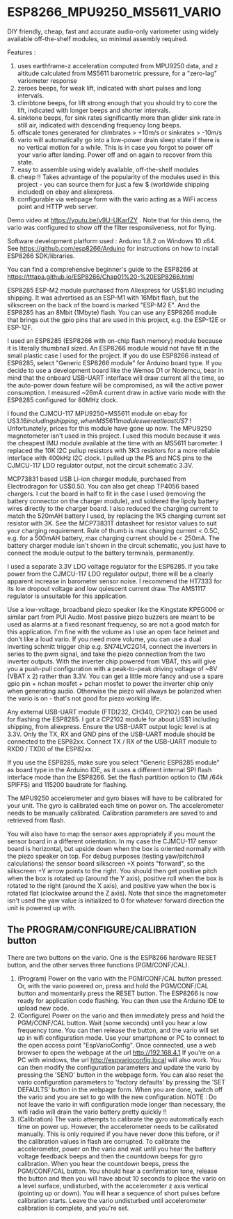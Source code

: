 # ESP8266_MPU9250_MS5611_VARIO
DIY friendly, cheap, fast and accurate audio-only variometer using widely available off-the-shelf modules, so minimal assembly required.

Features :
1. uses earthframe-z acceleration computed from MPU9250 data, and z altitude calculated from MS5611 barometric pressure, for a "zero-lag" variometer response
2. zeroes beeps, for weak lift, indicated with short pulses and long intervals.
3. climbtone beeps, for lift strong enough that you should try to core the lift, indicated with longer beeps and shorter intervals.
4. sinktone beeps, for sink rates significantly more than glider sink rate in still air, indicated with descending frequency long beeps.
5. offscale tones generated for climbrates > +10m/s or sinkrates > -10m/s
6. vario will automatically go into a low-power drain sleep state if there is no vertical motion for a while. This is in case you forgot to power off your vario after landing. Power off and on again to recover from this state.
7. easy to assemble using widely available, off-the-shelf modules
8. cheap !! Takes advantage of the popularity of the modules used in this project - you can source them for just a few $ (worldwide shipping included) on ebay and aliexpress.
9. configurable via webpage form with the vario acting as a WiFi access point and HTTP web server.

Demo video at https://youtu.be/v9U-UKarfZY . Note that for this demo, the vario was configured to show off the filter responsiveness, not for flying.

Software development platform used : Arduino 1.8.2 on Windows 10 x64. See https://github.com/esp8266/Arduino for instructions on how to install ESP8266 SDK/libraries.

You can find a comprehensive beginner's guide to the ESP8266 at https://tttapa.github.io/ESP8266/Chap01%20-%20ESP8266.html

ESP8285 ESP-M2 module purchased from Aliexpress for US$1.80 including shipping. It was advertised as an ESP-M1 with 16Mbit flash, but the silkscreen on the back of the board is marked "ESP-M2 E". And the ESP8285 has an 8Mbit (1Mbyte) flash. You can use any ESP8266 module that brings out the gpio pins that are used in this project, e.g. the ESP-12E or ESP-12F. 

I used an ESP8285 (ESP8266 with on-chip flash memory) module because it is literally thumbnail sized. An ESP8266 module would not have fit in the small plastic case I used for the project. If you do use ESP8266 instead of ESP8285, select "Generic ESP8266 module" for Arduino board type.  If you decide to use a development board like the Wemos D1 or Nodemcu, bear in mind that the onboard USB-UART interface will draw current all the time, so the auto-power down feature will be compromised, as will the active power consumption.  I measured ~26mA current draw in active vario mode with the ESP8285 configured for 80MHz clock. 

I found the CJMCU-117 MPU9250+MS5611 module on ebay for US$3.16 including shipping, when MS5611 modules were at least US$7 ! Unfortunately, prices for this module have gone up now. The MPU9250 magnetometer isn't used in this project. I used this module because it was the cheapest IMU module available at the time with an MS5611 barometer.  I replaced the 10K I2C pullup resistors with 3K3 resistors for a more reliable interface with 400kHz I2C clock. I pulled up the PS and NCS pins to the CJMCU-117 LDO regulator output, not the circuit schematic 3.3V.

MCP73831 based USB Li-ion charger module, purchased from Electrodragon for US$0.50. You can also get cheap TP4056 based chargers. I cut the board in half to fit in the case I used (removing the battery connector on the charger module), and soldered the lipoly battery wires directly to the charger board. I also reduced the charging current to match the 520mAH battery I used, by replacing the 1K5 charging current set resistor with 3K. See the MCP73831T datasheet for resistor values to suit your charging requirement. Rule of thumb is max charging current < 0.5C, e.g. for a 500mAH battery, max charging current should be < 250mA. The battery charger module isn't shown in the circuit schematic, you just have to connect the module output to the battery terminals, permanently.

I used a separate 3.3V LDO voltage regulator for the ESP8285. If you take power from the CJMCU-117 LDO regulator output, there will be a clearly apparent increase in barometer sensor noise. I recommend the HT7333 for its low dropout voltage and low quiescent current draw. The AMS1117 regulator is unsuitable for this application.

Use a low-voltage, broadband piezo speaker like the Kingstate KPEG006 or similar part from PUI Audio. Most passive piezo buzzers are meant to be used as alarms at a fixed resonant frequency, so are not a good match for this application. I'm fine with the volume as I use an open face helmet and don't like a loud vario. If you need more volume, you can use a dual inverting schmitt trigger chip e.g. SN74LVC2G14, connect the inverters in series to the pwm signal, and take the piezo connection from the two inverter outputs. With the inverter chip powered from VBAT, this will give you a push-pull configuration with a peak-to-peak driving voltage of ~8V (VBAT x 2) rather than 3.3V. You can get a little more fancy and use a spare gpio pin + nchan mosfet + pchan mosfet to power the inverter chip only when generating audio. Otherwise the piezo will always be polarized when the vario is on - that's not good for piezo working life.

Any external USB-UART module (FTDI232, CH340, CP2102) can be used for flashing the ESP8285. I got a CP2102 module for about US$1 including shipping, from aliexpress. Ensure the USB-UART output logic level is at 3.3V. Only the TX, RX and GND pins of the USB-UART module should be connected to the ESP82xx. Connect TX / RX of the USB-UART module to RXD0 / TXD0 of the ESP82xx. 

If you use the ESP8285,  make sure you select "Generic ESP8285 module" as board type in the Arduino IDE, as it uses a different internal SPI flash interface mode than the ESP8266. Set the flash partition option to (1M /64k SPIFFS) and 115200 baudrate for flashing.

The MPU9250 accelerometer and gyro biases will have to be calibrated for your unit. The gyro is calibrated each time on power on. The accelerometer needs to be manually calibrated. Calibration parameters are saved to and retrieved from flash.

You will also have to map the sensor axes appropriately if you mount the sensor board in a different orientation. In my case the CJMCU-117 sensor board is horizontal, but upside down when the box is oriented normally with the piezo speaker on top. For debug purposes (testing yaw/pitch/roll calculations) the sensor board silkscreen +X points "forward", so the silkscreen +Y arrow points to the right. You should then get positive pitch when the box is rotated up (around the Y axis), positive roll when the box is rotated to the right (around the X axis), and positive yaw when the box is rotated flat (clockwise around the Z axis). Note that since the magnetometer isn't used the yaw value is initialized to 0 for whatever forward direction the unit is powered up with. 

## The PROGRAM/CONFIGURE/CALIBRATION button
There are two buttons on the vario. One is the ESP8266 hardware RESET button, and the other serves three functions (PGM/CONF/CAL).
1. (Program) Power on the vario with the PGM/CONF/CAL button pressed. Or, with the vario powered on, press and hold the PGM/CONF/CAL button and momentarily press the RESET button. The ESP8266 is now ready for application code flashing. You can then use the Arduino IDE to upload new code.
2. (Configure) Power on the vario and then immediately press and hold the PGM/CONF/CAL button. Wait (some seconds) until you hear a low frequency tone. You can then release the button, and the vario will set up in wifi configuration mode. Use your smartphone or PC to connect to the open access point "EspVarioConfig". Once connected, use a web browser to open the webpage at the url http://192.168.4.1
If you're on a PC with windows, the url http://espvarioconfig.local will also work. You can then modify the configuration parameters and update the vario by pressing the 'SEND' button in the webpage form. You can also reset the vario configuration parameters to 'factory defaults' by pressing the 'SET DEFAULTS' button in the webpage form. When you are done, switch off the vario and you are set to go with the new configuration. NOTE : Do not leave the vario in wifi configuration mode longer than necessary, the wifi radio will drain the vario battery pretty quickly !!
3. (Calibration) The vario attempts to calibrate the gyro automatically each time on power up. However, the accelerometer needs to be calibrated manually. This is only required if you have never done this before, or if the calibration values in flash are corrupted. To calibrate the accelerometer, power on the vario and wait until you hear the battery voltage feedback beeps and then the countdown beeps for gyro calibration. When you hear the countdown beeps, press the PGM/CONF/CAL button. You should hear a confirmation tone, release the button and then you will have about 10 seconds to place the vario on a level surface, undisturbed, with the accelerometer z axis vertical (pointing up or down). You will hear a sequence of short pulses before calibration starts. Leave the vario undisturbed until accelerometer calibration is complete, and you're set.


